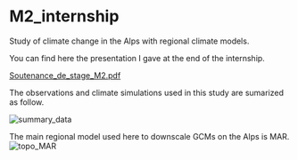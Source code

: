 # M2_internship
Study of climate change in the Alps with regional climate models.

You can find here the presentation I gave at the end of the internship. 

[Soutenance_de_stage_M2.pdf](https://github.com/philinat/M2_internship/files/12547459/Soutenance_de_stage_M2.pdf)

The observations and climate simulations used in this study are sumarized as follow.

![summary_data](https://github.com/philinat/M2_internship/assets/99733751/0eaeee38-6f4a-4176-9d90-f16de15fad69)

The main regional model used here to downscale GCMs on the Alps is MAR.
![topo_MAR](https://github.com/philinat/M2_internship/assets/99733751/b78f3ef1-dc72-432c-bc0c-7f877a6654f1)

